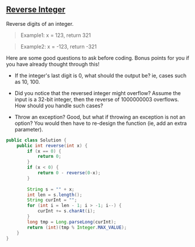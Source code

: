 ## [Reverse Integer](http://oj.leetcode.com/problems/reverse-integer/)

Reverse digits of an integer.

> Example1: x = 123, return 321

> Example2: x = -123, return -321

Here are some good questions to ask before coding. Bonus points for you if you have already thought through this!

- If the integer's last digit is 0, what should the output be? ie, cases such as 10, 100.

- Did you notice that the reversed integer might overflow? Assume the input is a 32-bit integer, then the reverse of 1000000003 overflows. How should you handle such cases?

- Throw an exception? Good, but what if throwing an exception is not an option? You would then have to re-design the function (ie, add an extra parameter).

``` java 
public class Solution {
    public int reverse(int x) {
        if (x == 0) {
            return 0;
        }
        if (x < 0) {
            return 0 - reverse(0-x);
        }
        
        String s = "" + x;
        int len = s.length();
        String curInt = "";
        for (int i = len - 1; i > -1; i--) {
            curInt += s.charAt(i);
        }
        long tmp = Long.parseLong(curInt);
        return (int)(tmp % Integer.MAX_VALUE);
    }
}
```